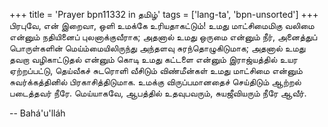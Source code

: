 +++
title = 'Prayer bpn11332 in தமிழ்'
tags = ['lang-ta', 'bpn-unsorted']
+++
பிரபுவே, என் இறைவா, ஒளி உமக்கே உரியதாகட்டும்! உமது மாட்சிமைமிகு வலிமை என்னும் நதியினைப் புலனாக்குவீராக; அதனால் உமது ஒருமை என்னும் நீர், அனைத்துப் பொருள்களின் மெய்ம்மையிலிருந்து அந்தளவு சுரந்தொழுகிடுமாக; அதனால் உமது தவறா வழிகாட்டுதல் என்னும் கொடி உமது கட்டளை என்னும் இராஜ்யத்தில் உயர ஏற்றப்பட்டு, தெய்வீகச் சுடரொளி வீசிடும் விண்மீன்கள் உமது மாட்சிமை என்னும் சுவர்க்கத்தினில் பிரகாசித்திடுமாக. உமக்கு விருப்பமானதைச் செய்திடும் ஆற்றல் படைத்தவர் நீரே. மெய்யாகவே, ஆபத்தில் உதவுபவரும், சுயஜீவியரும் நீரே ஆவீர்.

-- Bahá'u'lláh
